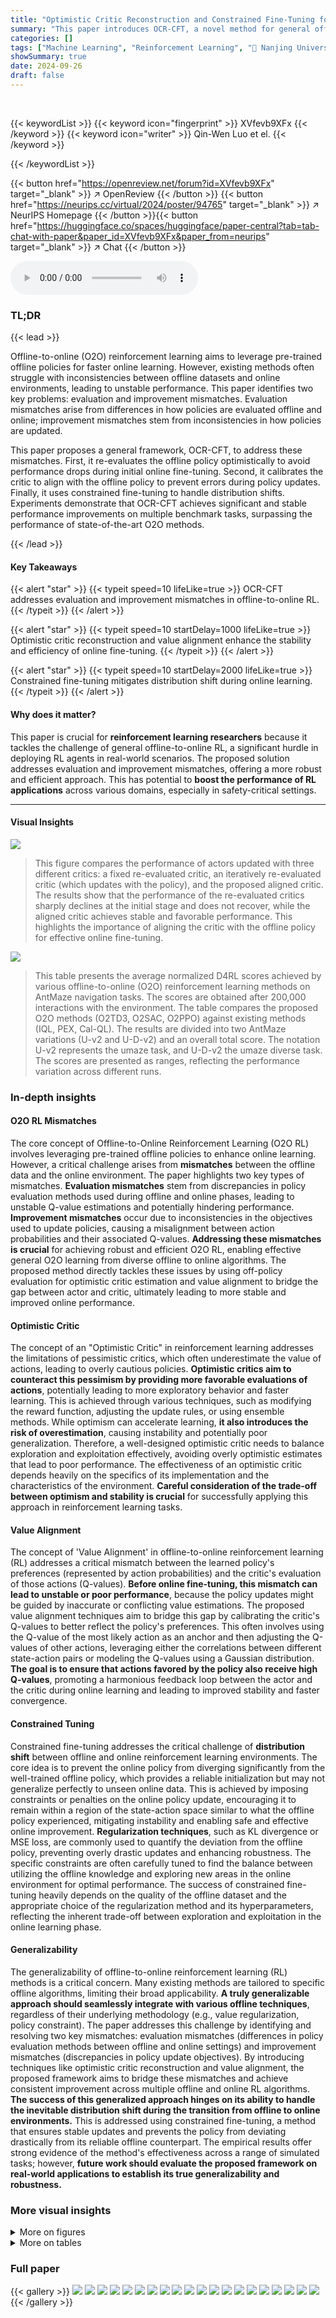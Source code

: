 ```yaml
---
title: "Optimistic Critic Reconstruction and Constrained Fine-Tuning for General Offline-to-Online RL"
summary: "This paper introduces OCR-CFT, a novel method for general offline-to-online RL, achieving stable and efficient performance improvements by addressing evaluation and improvement mismatches through opti..."
categories: []
tags: ["Machine Learning", "Reinforcement Learning", "🏢 Nanjing University of Aeronautics and Astronautics",]
showSummary: true
date: 2024-09-26
draft: false
---
```


<br>

{{< keywordList >}}
{{< keyword icon="fingerprint" >}} XVfevb9XFx {{< /keyword >}}
{{< keyword icon="writer" >}} Qin-Wen Luo et el. {{< /keyword >}}
 
{{< /keywordList >}}

{{< button href="https://openreview.net/forum?id=XVfevb9XFx" target="_blank" >}}
↗ OpenReview
{{< /button >}}
{{< button href="https://neurips.cc/virtual/2024/poster/94765" target="_blank" >}}
↗ NeurIPS Homepage
{{< /button >}}{{< button href="https://huggingface.co/spaces/huggingface/paper-central?tab=tab-chat-with-paper&paper_id=XVfevb9XFx&paper_from=neurips" target="_blank" >}}
↗ Chat
{{< /button >}}



<audio controls>
    <source src="https://ai-paper-reviewer.com/XVfevb9XFx/podcast.wav" type="audio/wav">
    Your browser does not support the audio element.
</audio>


### TL;DR


{{< lead >}}

Offline-to-online (O2O) reinforcement learning aims to leverage pre-trained offline policies for faster online learning.  However, existing methods often struggle with inconsistencies between offline datasets and online environments, leading to unstable performance.  This paper identifies two key problems: evaluation and improvement mismatches.  Evaluation mismatches arise from differences in how policies are evaluated offline and online; improvement mismatches stem from inconsistencies in how policies are updated. 

This paper proposes a general framework, OCR-CFT, to address these mismatches.  First, it re-evaluates the offline policy optimistically to avoid performance drops during initial online fine-tuning. Second, it calibrates the critic to align with the offline policy to prevent errors during policy updates. Finally, it uses constrained fine-tuning to handle distribution shifts.  Experiments demonstrate that OCR-CFT achieves significant and stable performance improvements on multiple benchmark tasks, surpassing the performance of state-of-the-art O2O methods.

{{< /lead >}}


#### Key Takeaways

{{< alert "star" >}}
{{< typeit speed=10 lifeLike=true >}} OCR-CFT addresses evaluation and improvement mismatches in offline-to-online RL. {{< /typeit >}}
{{< /alert >}}

{{< alert "star" >}}
{{< typeit speed=10 startDelay=1000 lifeLike=true >}} Optimistic critic reconstruction and value alignment enhance the stability and efficiency of online fine-tuning. {{< /typeit >}}
{{< /alert >}}

{{< alert "star" >}}
{{< typeit speed=10 startDelay=2000 lifeLike=true >}} Constrained fine-tuning mitigates distribution shift during online learning. {{< /typeit >}}
{{< /alert >}}

#### Why does it matter?
This paper is crucial for **reinforcement learning researchers** because it tackles the challenge of general offline-to-online RL, a significant hurdle in deploying RL agents in real-world scenarios.  The proposed solution addresses evaluation and improvement mismatches, offering a more robust and efficient approach. This has potential to **boost the performance of RL applications** across various domains, especially in safety-critical settings.

------
#### Visual Insights



![](https://ai-paper-reviewer.com/XVfevb9XFx/figures_4_1.jpg)

> This figure compares the performance of actors updated with three different critics: a fixed re-evaluated critic, an iteratively re-evaluated critic (which updates with the policy), and the proposed aligned critic.  The results show that the performance of the re-evaluated critics sharply declines at the initial stage and does not recover, while the aligned critic achieves stable and favorable performance.  This highlights the importance of aligning the critic with the offline policy for effective online fine-tuning.





![](https://ai-paper-reviewer.com/XVfevb9XFx/tables_8_1.jpg)

> This table presents the average normalized D4RL scores achieved by various offline-to-online (O2O) reinforcement learning methods on AntMaze navigation tasks.  The scores are obtained after 200,000 interactions with the environment.  The table compares the proposed O2O methods (O2TD3, O2SAC, O2PPO) against existing methods (IQL, PEX, Cal-QL).  The results are divided into two AntMaze variations (U-v2 and U-D-v2) and an overall total score.  The notation U-v2 represents the umaze task, and U-D-v2 the umaze diverse task.  The scores are presented as ranges, reflecting the performance variation across different runs.





### In-depth insights


#### O2O RL Mismatches
The core concept of Offline-to-Online Reinforcement Learning (O2O RL) involves leveraging pre-trained offline policies to enhance online learning.  However, a critical challenge arises from **mismatches** between the offline data and the online environment.  The paper highlights two key types of mismatches.  **Evaluation mismatches** stem from discrepancies in policy evaluation methods used during offline and online phases, leading to unstable Q-value estimations and potentially hindering performance.  **Improvement mismatches** occur due to inconsistencies in the objectives used to update policies, causing a misalignment between action probabilities and their associated Q-values.  **Addressing these mismatches is crucial** for achieving robust and efficient O2O RL, enabling effective general O2O learning from diverse offline to online algorithms. The proposed method directly tackles these issues by using off-policy evaluation for optimistic critic estimation and value alignment to bridge the gap between actor and critic, ultimately leading to more stable and improved online performance.

#### Optimistic Critic
The concept of an "Optimistic Critic" in reinforcement learning addresses the limitations of pessimistic critics, which often underestimate the value of actions, leading to overly cautious policies.  **Optimistic critics aim to counteract this pessimism by providing more favorable evaluations of actions**, potentially leading to more exploratory behavior and faster learning.  This is achieved through various techniques, such as modifying the reward function, adjusting the update rules, or using ensemble methods. While optimism can accelerate learning, **it also introduces the risk of overestimation**, causing instability and potentially poor generalization.  Therefore, a well-designed optimistic critic needs to balance exploration and exploitation effectively, avoiding overly optimistic estimates that lead to poor performance.  The effectiveness of an optimistic critic depends heavily on the specifics of its implementation and the characteristics of the environment.  **Careful consideration of the trade-off between optimism and stability is crucial** for successfully applying this approach in reinforcement learning tasks.

#### Value Alignment
The concept of 'Value Alignment' in offline-to-online reinforcement learning (RL) addresses a critical mismatch between the learned policy's preferences (represented by action probabilities) and the critic's evaluation of those actions (Q-values).  **Before online fine-tuning, this mismatch can lead to unstable or poor performance**, because the policy updates might be guided by inaccurate or conflicting value estimations. The proposed value alignment techniques aim to bridge this gap by calibrating the critic's Q-values to better reflect the policy's preferences. This often involves using the Q-value of the most likely action as an anchor and then adjusting the Q-values of other actions, leveraging either the correlations between different state-action pairs or modeling the Q-values using a Gaussian distribution.  **The goal is to ensure that actions favored by the policy also receive high Q-values**, promoting a harmonious feedback loop between the actor and the critic during online learning and leading to improved stability and faster convergence.

#### Constrained Tuning
Constrained fine-tuning addresses the critical challenge of **distribution shift** between offline and online reinforcement learning environments.  The core idea is to prevent the online policy from diverging significantly from the well-trained offline policy, which provides a reliable initialization but may not generalize perfectly to unseen online data. This is achieved by imposing constraints or penalties on the online policy update, encouraging it to remain within a region of the state-action space similar to what the offline policy experienced, mitigating instability and enabling safe and effective online improvement.  **Regularization techniques**, such as KL divergence or MSE loss, are commonly used to quantify the deviation from the offline policy, preventing overly drastic updates and enhancing robustness. The specific constraints are often carefully tuned to find the balance between utilizing the offline knowledge and exploring new areas in the online environment for optimal performance. The success of constrained fine-tuning heavily depends on the quality of the offline dataset and the appropriate choice of the regularization method and its hyperparameters, reflecting the inherent trade-off between exploration and exploitation in the online learning phase.

#### Generalizability
The generalizability of offline-to-online reinforcement learning (RL) methods is a critical concern.  Many existing methods are tailored to specific offline algorithms, limiting their broad applicability.  **A truly generalizable approach should seamlessly integrate with various offline techniques**, regardless of their underlying methodology (e.g., value regularization, policy constraint).  The paper addresses this challenge by identifying and resolving two key mismatches: evaluation mismatches (differences in policy evaluation methods between offline and online settings) and improvement mismatches (discrepancies in policy update objectives).  By introducing techniques like optimistic critic reconstruction and value alignment, the proposed framework aims to bridge these mismatches and achieve consistent improvement across multiple offline and online RL algorithms.  **The success of this generalized approach hinges on its ability to handle the inevitable distribution shift during the transition from offline to online environments.**  This is addressed using constrained fine-tuning, a method that ensures stable updates and prevents the policy from deviating drastically from its reliable offline counterpart. The empirical results offer strong evidence of the method's effectiveness across a range of simulated tasks; however, **future work should evaluate the proposed framework on real-world applications to establish its true generalizability and robustness.**


### More visual insights

<details>
<summary>More on figures
</summary>


![](https://ai-paper-reviewer.com/XVfevb9XFx/figures_4_2.jpg)

> This figure compares the performance of three different critics in online reinforcement learning: a fixed re-evaluated critic, an iteratively re-evaluated critic, and an aligned critic.  The results show that the fixed and iterated critics experience a sharp decline in performance at the beginning of online training, while the aligned critic maintains stable and favorable performance. This highlights the importance of aligning the critic with the offline policy for effective online fine-tuning.


![](https://ai-paper-reviewer.com/XVfevb9XFx/figures_7_1.jpg)

> This figure shows the performance curves of various offline-to-online reinforcement learning (RL) methods on several MuJoCo locomotion tasks from the D4RL benchmark.  The x-axis represents the number of evaluation epochs during online fine-tuning, and the y-axis represents the normalized return achieved by each method.  The figure allows comparison of the proposed methods (O2SAC, O2TD3, O2PPO) against existing state-of-the-art methods (AWAC, IQL, PEX, Off2On, Cal-QL, ACA).  The different colored lines and shaded areas represent the mean and standard deviation across multiple runs for each method, highlighting the performance consistency and stability of each algorithm on the tasks.


![](https://ai-paper-reviewer.com/XVfevb9XFx/figures_8_1.jpg)

> This figure demonstrates the transferability of the proposed O2O method.  Three online RL algorithms (SAC, TD3, and PPO) are fine-tuned using offline policies trained with different offline RL methods (TD3+BC, ODT). The results illustrate that the proposed method consistently improves online performance, showing that the method is not dependent on the specific offline algorithm used.


![](https://ai-paper-reviewer.com/XVfevb9XFx/figures_14_1.jpg)

> This figure compares the online fine-tuning performance of the proposed O2PPO method with a direct application of PPO initialized from an IQL offline policy.  The results are shown across multiple MuJoCo locomotion tasks from the D4RL benchmark.  The plots show the normalized return over evaluation epochs. The solid lines represent the average performance across multiple runs, and the shaded regions indicate the standard deviation, illustrating the stability and variability of the methods.


![](https://ai-paper-reviewer.com/XVfevb9XFx/figures_15_1.jpg)

> This figure presents ablation studies evaluating the impact of each component of the proposed O2O (Offline-to-Online) RL method on several MuJoCo locomotion tasks.  The components are Policy Re-evaluation (PR), Value Alignment (VA), and Constrained Fine-tuning (CF).  Each subfigure shows the performance curves for a specific task and algorithm (O2SAC, O2TD3, and O2PPO), comparing the full method with versions missing one or more components. The results demonstrate the contribution of each component to the overall stable and efficient performance improvement.


![](https://ai-paper-reviewer.com/XVfevb9XFx/figures_17_1.jpg)

> This figure shows the performance curves of different offline-to-online reinforcement learning methods on several MuJoCo locomotion tasks from the D4RL benchmark.  The x-axis represents the number of evaluation epochs during online fine-tuning, and the y-axis represents the normalized return achieved by each method.  The figure visually compares the performance of the proposed O2O RL methods (O2SAC, O2TD3, O2PPO) against several state-of-the-art baselines (AWAC, IQL, PEX, Off2On, Cal-QL, ACA). The shaded area around each line represents the standard deviation across multiple runs.


![](https://ai-paper-reviewer.com/XVfevb9XFx/figures_17_2.jpg)

> This figure displays the performance curves of various offline-to-online reinforcement learning (RL) methods on several MuJoCo locomotion tasks from the D4RL benchmark.  The x-axis represents the number of evaluation epochs during online fine-tuning, and the y-axis shows the normalized return achieved by each method.  Multiple methods are compared, including the proposed approach (O2SAC, O2TD3, and O2PPO) and several state-of-the-art baselines (AWAC, IQL, PEX, Off2On, Cal-QL, and ACA). The figure visualizes the stability and efficiency of each method’s performance improvement during online fine-tuning on different tasks (with medium, replay, and expert datasets).


![](https://ai-paper-reviewer.com/XVfevb9XFx/figures_18_1.jpg)

> This figure displays the performance of various offline-to-online reinforcement learning (RL) methods across multiple MuJoCo locomotion tasks from the D4RL benchmark.  Each sub-plot represents a specific task (e.g., HalfCheetah, Hopper, Walker2d) and dataset variation (medium, replay, expert). The x-axis shows the number of evaluation epochs during online fine-tuning, and the y-axis represents the normalized return. The curves compare the performance of the proposed method (O2SAC, O2TD3, O2PPO) with existing state-of-the-art methods.  The figure illustrates the stability and efficiency of the proposed method in achieving performance improvement over offline-only baselines.


![](https://ai-paper-reviewer.com/XVfevb9XFx/figures_19_1.jpg)

> This figure compares the performance of O2SAC and O2TD3 algorithms when using two different methods for updating the reference policy during online fine-tuning.  The first method uses the optimal historical policy, while the second uses a fixed update interval. The results are shown for various MuJoCo locomotion tasks. The shaded areas represent the standard deviation of multiple runs. This experiment highlights the impact of different reference policy update strategies on the stability and efficiency of online fine-tuning in offline-to-online reinforcement learning.


![](https://ai-paper-reviewer.com/XVfevb9XFx/figures_20_1.jpg)

> The figure presents the performance curves of various offline-to-online reinforcement learning (RL) methods on several MuJoCo locomotion tasks from the D4RL benchmark.  It shows how the return (reward accumulated over time) of different algorithms changes during the online fine-tuning phase.  The x-axis represents the number of evaluation epochs, and the y-axis represents the normalized return.  Multiple lines represent different algorithms.  The shaded area around each line shows the standard deviation. The purpose is to illustrate the comparative performance of different offline-to-online RL methods, highlighting their stability and efficiency in improving the online policy from a pre-trained offline policy.


![](https://ai-paper-reviewer.com/XVfevb9XFx/figures_20_2.jpg)

> This figure compares the online fine-tuning performance of the proposed O2SAC and O2TD3 methods with the PROTO and PROTO+TD3 methods on three MuJoCo locomotion tasks from the D4RL benchmark. The solid lines represent the average normalized return over five random seeds, and the shaded areas represent the standard deviation.  The results show that O2SAC and O2TD3 achieve better or comparable performance than PROTO and PROTO+TD3, demonstrating their effectiveness in online fine-tuning of offline-trained policies.


![](https://ai-paper-reviewer.com/XVfevb9XFx/figures_21_1.jpg)

> This figure displays the performance curves of various offline-to-online reinforcement learning (RL) methods on several MuJoCo locomotion tasks from the D4RL benchmark.  The x-axis represents the number of evaluation epochs during online fine-tuning, and the y-axis represents the normalized return achieved by each method.  Different colors and shaded regions represent different methods and their standard deviations. The figure visually demonstrates the comparative performance of various methods, highlighting differences in stability and convergence during the online fine-tuning process.


![](https://ai-paper-reviewer.com/XVfevb9XFx/figures_25_1.jpg)

> This figure shows the performance of the policy during the value alignment process with different values of alpha (α). Alpha is a hyperparameter in the O2SAC algorithm that controls the strength of the value alignment. The figure shows that the performance of the policy improves as alpha increases, but the improvement is marginal after a certain point. This suggests that there is an optimal value of alpha for the value alignment process, and that using a value of alpha that is too high or too low can negatively impact the performance of the policy.


![](https://ai-paper-reviewer.com/XVfevb9XFx/figures_30_1.jpg)

> This figure shows the performance of evaluation and exploration scores during offline training using IQL.  The evaluation score represents the average return when the policy selects actions based on the mean of the action distribution.  The exploration score, conversely, uses actions sampled from the action distribution, reflecting the policy's ability to explore various actions beyond the mean.  The plot demonstrates the relationship between exploration and the overall normalized return during offline training, highlighting how much exploration is needed to reach a high return.


</details>




<details>
<summary>More on tables
</summary>


![](https://ai-paper-reviewer.com/XVfevb9XFx/tables_13_1.jpg)
> This table presents the average normalized D4RL scores achieved by various offline-to-online reinforcement learning (RL) methods on AntMaze navigation tasks.  The scores are obtained after 200,000 interactions with the environment. The table compares the performance of the proposed methods (O2TD3, O2SAC, O2PPO) against several baseline methods (IQL, PEX, Cal-QL, ACA).  The results are broken down by AntMaze environment variations (U-v2, U-D-v2) and provide a total score across all variations. The abbreviation 'U' stands for umaze and 'D' stands for diverse.

![](https://ai-paper-reviewer.com/XVfevb9XFx/tables_13_2.jpg)
> This table presents the average normalized D4RL scores achieved by different Offline-to-Online RL methods on AntMaze navigation tasks.  The scores are obtained after 200,000 interactions with the environment.  The table compares the proposed O2TD3, O2SAC, and O2PPO methods against several state-of-the-art baselines (IQL, PEX, Cal-QL, AWAC, and Off2On).  The results are broken down by AntMaze environment variations (U-v2, U-D-v2), indicating the performance across different levels of task complexity. The 'total' row sums the performance across all environments, providing an overall performance comparison of the methods.

![](https://ai-paper-reviewer.com/XVfevb9XFx/tables_16_1.jpg)
> This table presents the performance comparison between the offline policy (πoff) and the online policy (πon) after applying policy re-evaluation and value alignment. The results show the performance scores for different MuJoCo locomotion tasks, demonstrating the effectiveness of the proposed methods in improving policy performance from offline to online stages.

![](https://ai-paper-reviewer.com/XVfevb9XFx/tables_17_1.jpg)
> This table presents the average normalized D4RL scores achieved by various offline-to-online reinforcement learning (RL) methods on AntMaze navigation tasks.  The methods compared include AWAC, IQL, PEX, O2SAC, and O2PPO.  The table shows the performance ranges (min-max) obtained across different AntMaze environments (medium-play-v2, medium-diverse-v2, large-play-v2, large-diverse-v2) and provides the total scores across all environments. Finally, it shows the improvement ('Δ') in total score for each method compared to the baseline, indicating the effectiveness of the proposed methods in enhancing online RL performance.

![](https://ai-paper-reviewer.com/XVfevb9XFx/tables_20_1.jpg)
> This table presents the average normalized D4RL scores achieved by various offline-to-online reinforcement learning (RL) methods on AntMaze navigation tasks.  The scores are calculated after 200,000 interactions with the environment.  The table compares the proposed O2O methods (O2TD3, O2SAC, O2PPO) against existing baselines (IQL, PEX, Cal-QL, AWAC, ACA). The results are categorized by the type of AntMaze environment (umaze or diverse) to assess performance across different task complexities.

![](https://ai-paper-reviewer.com/XVfevb9XFx/tables_29_1.jpg)
> This table presents the average normalized D4RL scores achieved by various offline-to-online reinforcement learning (RL) methods on AntMaze navigation tasks.  The scores are obtained after 200,000 interactions with the environment. The table compares the proposed methods (O2TD3, O2SAC, O2PPO) with several existing offline RL methods (IQL, PEX, Cal-QL, ACA).  The results are broken down by dataset variant (U-v2, U-D-v2), and a total score is also provided.  The abbreviations U and D refer to 'umaze' and 'diverse', respectively, indicating different variations of the AntMaze environment.

</details>




### Full paper

{{< gallery >}}
<img src="https://ai-paper-reviewer.com/XVfevb9XFx/1.png" class="grid-w50 md:grid-w33 xl:grid-w25" />
<img src="https://ai-paper-reviewer.com/XVfevb9XFx/2.png" class="grid-w50 md:grid-w33 xl:grid-w25" />
<img src="https://ai-paper-reviewer.com/XVfevb9XFx/3.png" class="grid-w50 md:grid-w33 xl:grid-w25" />
<img src="https://ai-paper-reviewer.com/XVfevb9XFx/4.png" class="grid-w50 md:grid-w33 xl:grid-w25" />
<img src="https://ai-paper-reviewer.com/XVfevb9XFx/5.png" class="grid-w50 md:grid-w33 xl:grid-w25" />
<img src="https://ai-paper-reviewer.com/XVfevb9XFx/6.png" class="grid-w50 md:grid-w33 xl:grid-w25" />
<img src="https://ai-paper-reviewer.com/XVfevb9XFx/7.png" class="grid-w50 md:grid-w33 xl:grid-w25" />
<img src="https://ai-paper-reviewer.com/XVfevb9XFx/8.png" class="grid-w50 md:grid-w33 xl:grid-w25" />
<img src="https://ai-paper-reviewer.com/XVfevb9XFx/9.png" class="grid-w50 md:grid-w33 xl:grid-w25" />
<img src="https://ai-paper-reviewer.com/XVfevb9XFx/10.png" class="grid-w50 md:grid-w33 xl:grid-w25" />
<img src="https://ai-paper-reviewer.com/XVfevb9XFx/11.png" class="grid-w50 md:grid-w33 xl:grid-w25" />
<img src="https://ai-paper-reviewer.com/XVfevb9XFx/12.png" class="grid-w50 md:grid-w33 xl:grid-w25" />
<img src="https://ai-paper-reviewer.com/XVfevb9XFx/13.png" class="grid-w50 md:grid-w33 xl:grid-w25" />
<img src="https://ai-paper-reviewer.com/XVfevb9XFx/14.png" class="grid-w50 md:grid-w33 xl:grid-w25" />
<img src="https://ai-paper-reviewer.com/XVfevb9XFx/15.png" class="grid-w50 md:grid-w33 xl:grid-w25" />
<img src="https://ai-paper-reviewer.com/XVfevb9XFx/16.png" class="grid-w50 md:grid-w33 xl:grid-w25" />
<img src="https://ai-paper-reviewer.com/XVfevb9XFx/17.png" class="grid-w50 md:grid-w33 xl:grid-w25" />
<img src="https://ai-paper-reviewer.com/XVfevb9XFx/18.png" class="grid-w50 md:grid-w33 xl:grid-w25" />
<img src="https://ai-paper-reviewer.com/XVfevb9XFx/19.png" class="grid-w50 md:grid-w33 xl:grid-w25" />
<img src="https://ai-paper-reviewer.com/XVfevb9XFx/20.png" class="grid-w50 md:grid-w33 xl:grid-w25" />
{{< /gallery >}}